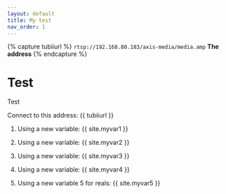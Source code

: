 ```yaml
---
layout: default
title: My test
nav_order: 1
---
```

{% capture tubiiurl %} `rtsp://192.168.80.183/axis-media/media.amp` **The address** {% endcapture %}

# Test

Test

Connect to this address: {{ tubiiurl }}

1. Using a new variable: {{ site.myvar1 }}
2. Using a new variable: {{ site.myvar2 }}

3. Using a new variable: {{ site.myvar3 }}

4. Using a new variable: {{ site.myvar4 }}
5. Using a new variable 5 for reals: {{ site.myvar5 }}

